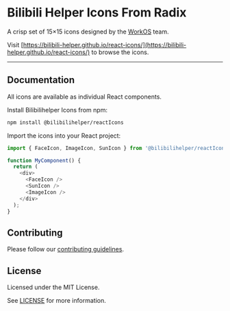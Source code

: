 # Bilibili Helper Icons From Radix

A crisp set of 15×15 icons designed by the [WorkOS](https://workos.com) team.

Visit [https://bilibili-helper.github.io/react-icons/](https://bilibili-helper.github.io/react-icons/) to browse the icons.

---

## Documentation

All icons are available as individual React components.

Install Bilibilihelper Icons from npm:

```bash
npm install @bilibilihelper/reactIcons
```

Import the icons into your React project:

```js
import { FaceIcon, ImageIcon, SunIcon } from '@bilibilihelper/reactIcons';

function MyComponent() {
  return (
    <div>
      <FaceIcon />
      <SunIcon />
      <ImageIcon />
    </div>
  );
}
```

## Contributing

Please follow our [contributing guidelines](./CONTRIBUTING.md).

## License

Licensed under the MIT License.

See [LICENSE](./LICENSE.md) for more information.
